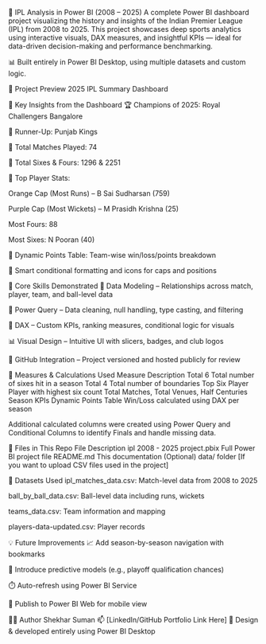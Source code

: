 🏏 IPL Analysis in Power BI (2008 – 2025)
A complete Power BI dashboard project visualizing the history and insights of the Indian Premier League (IPL) from 2008 to 2025. This project showcases deep sports analytics using interactive visuals, DAX measures, and insightful KPIs — ideal for data-driven decision-making and performance benchmarking.

📊 Built entirely in Power BI Desktop, using multiple datasets and custom logic.


📸 Project Preview
2025 IPL Summary Dashboard

🎯 Key Insights from the Dashboard
🏆 Champions of 2025: Royal Challengers Bangalore

🥈 Runner-Up: Punjab Kings

📅 Total Matches Played: 74

🧮 Total Sixes & Fours: 1296 & 2251



🎯 Top Player Stats:

Orange Cap (Most Runs) – B Sai Sudharsan (759)

Purple Cap (Most Wickets) – M Prasidh Krishna (25)

Most Fours: 88

Most Sixes: N Pooran (40)



🧾 Dynamic Points Table: Team-wise win/loss/points breakdown

🧠 Smart conditional formatting and icons for caps and positions

🧠 Core Skills Demonstrated
📐 Data Modeling – Relationships across match, player, team, and ball-level data

🧹 Power Query – Data cleaning, null handling, type casting, and filtering

🧠 DAX – Custom KPIs, ranking measures, conditional logic for visuals

📊 Visual Design – Intuitive UI with slicers, badges, and club logos

📂 GitHub Integration – Project versioned and hosted publicly for review



🧮 Measures & Calculations Used
Measure	Description
Total 6	Total number of sixes hit in a season
Total 4	Total number of boundaries
Top Six Player	Player with highest six count
Total Matches, Total Venues, Half Centuries	Season KPIs
Dynamic Points Table	Win/Loss calculated using DAX per season

Additional calculated columns were created using Power Query and Conditional Columns to identify Finals and handle missing data.

📁 Files in This Repo
File	Description
ipl 2008 - 2025 project.pbix	Full Power BI project file
README.md	This documentation
(Optional) data/ folder	[If you want to upload CSV files used in the project]



🧪 Datasets Used
ipl_matches_data.csv: Match-level data from 2008 to 2025

ball_by_ball_data.csv: Ball-level data including runs, wickets

teams_data.csv: Team information and mapping

players-data-updated.csv: Player records



💡 Future Improvements
📈 Add season-by-season navigation with bookmarks

🔮 Introduce predictive models (e.g., playoff qualification chances)

⏱️ Auto-refresh using Power BI Service

📲 Publish to Power BI Web for mobile view

👨‍💻 Author
Shekhar Suman
📫 [LinkedIn/GitHub Portfolio Link Here]
📌 Design & developed entirely using Power BI Desktop
